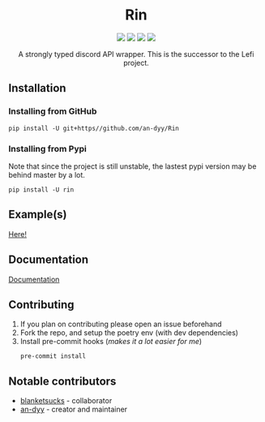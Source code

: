 <div align="center">
    <h1>Rin</h1>
    <p>
        <a href="https://rin.readthedocs.io/en/latest/"><img src="https://img.shields.io/readthedocs/rin"</img></a>
           <a href="https://pypi.org/project/rin/"><img src="https://img.shields.io/pypi/dm/rin"</img></a>
        <a href="https://discord.com/invite/QPFXzFbqrK"><img src="https://img.shields.io/discord/907106240537169980?label=discord"</img></a>
        <a href="https://github.com/an-dyy/Rin/releases"><img src="https://img.shields.io/github/v/release/an-dyy/rin?include_prereleases&sort=semver"</img></a>
    </p>
    A strongly typed discord API wrapper. This is the successor to the Lefi project.
</div>

## Installation

### Installing from GitHub
```
pip install -U git+https//github.com/an-dyy/Rin
```

### Installing from Pypi
Note that since the project is still unstable, the lastest pypi version may be behind master by a lot.
```
pip install -U rin
```

## Example(s)
[Here!](examples/)

## Documentation
[Documentation](https://rin.readthedocs.io/en/latest/index.html)

## Contributing
1. If you plan on contributing please open an issue beforehand
2. Fork the repo, and setup the poetry env (with dev dependencies)
3. Install pre-commit hooks (*makes it a lot easier for me*)
    ```
    pre-commit install
    ```

## Notable contributors

- [blanketsucks](https://github.com/blanketsucks) - collaborator
- [an-dyy](https://github.com/an-dyy) - creator and maintainer
